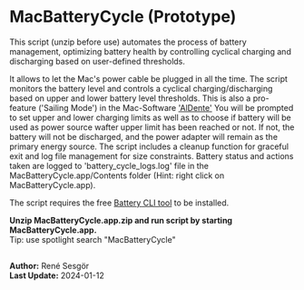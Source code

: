 # MacBatteryCycle (Prototype)

This script (unzip before use)  automates the process of battery management, optimizing battery health by controlling cyclical charging and discharging based on user-defined thresholds. 

It allows to let the Mac's power cable be plugged in all the time. The script monitors the battery level and controls a cyclical charging/discharging based on upper and lower battery level thresholds. This is also a pro-feature ('Sailing Mode') in the Mac-Software ['AlDente'](https://apphousekitchen.com)
You will be prompted to set upper and lower charging limits as well as to choose if battery will be used as power source wafter upper limit has been reached or not. If not, the battery will not be discharged, and the power adapter will remain as the primary energy source.
The script includes a cleanup function for graceful exit and log file management for size constraints.
Battery status and actions taken are logged to 'battery_cycle_logs.log' file in the MacBatteryCycle.app/Contents folder (Hint: right click on MacBatteryCycle.app).  

The script requires the free [Battery CLI tool](https://github.com/actuallymentor/battery) to be installed.  

**Unzip MacBatteryCycle.app.zip and run script by starting MacBatteryCycle.app.**  
Tip: use spotlight search "MacBatteryCycle"

##
**Author:** René Sesgör  
**Last Update:** 2024-01-12
